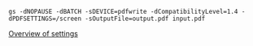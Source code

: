 ```
gs -dNOPAUSE -dBATCH -sDEVICE=pdfwrite -dCompatibilityLevel=1.4 -dPDFSETTINGS=/screen -sOutputFile=output.pdf input.pdf
```

[Overview of settings](https://superuser.com/questions/435410/where-are-ghostscript-options-switches-documented#435558)
